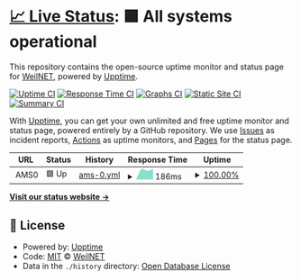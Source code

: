 # [📈 Live Status](https://uptime.weilnet.org): <!--live status--> **🟩 All systems operational**

This repository contains the open-source uptime monitor and status page for [WeilNET](https://uptime.weilnet.org), powered by [Upptime](https://github.com/upptime/upptime).

[![Uptime CI](https://github.com/WeilNET/upptime/workflows/Uptime%20CI/badge.svg)](https://github.com/WeilNET/upptime/actions?query=workflow%3A%22Uptime+CI%22)
[![Response Time CI](https://github.com/WeilNET/upptime/workflows/Response%20Time%20CI/badge.svg)](https://github.com/WeilNET/upptime/actions?query=workflow%3A%22Response+Time+CI%22)
[![Graphs CI](https://github.com/WeilNET/upptime/workflows/Graphs%20CI/badge.svg)](https://github.com/WeilNET/upptime/actions?query=workflow%3A%22Graphs+CI%22)
[![Static Site CI](https://github.com/WeilNET/upptime/workflows/Static%20Site%20CI/badge.svg)](https://github.com/WeilNET/upptime/actions?query=workflow%3A%22Static+Site+CI%22)
[![Summary CI](https://github.com/WeilNET/upptime/workflows/Summary%20CI/badge.svg)](https://github.com/WeilNET/upptime/actions?query=workflow%3A%22Summary+CI%22)

With [Upptime](https://upptime.js.org), you can get your own unlimited and free uptime monitor and status page, powered entirely by a GitHub repository. We use [Issues](https://github.com/WeilNET/upptime/issues) as incident reports, [Actions](https://github.com/WeilNET/upptime/actions) as uptime monitors, and [Pages](https://uptime.weilnet.org) for the status page.

<!--start: status pages-->
<!-- This summary is generated by Upptime (https://github.com/upptime/upptime) -->
<!-- Do not edit this manually, your changes will be overwritten -->
<!-- prettier-ignore -->
| URL | Status | History | Response Time | Uptime |
| --- | ------ | ------- | ------------- | ------ |
| <img alt="" src="https://icons.duckduckgo.com/ip3/null.ico" height="13"> AMS0 | 🟩 Up | [ams-0.yml](https://github.com/WeilNET/uptime/commits/HEAD/history/ams-0.yml) | <details><summary><img alt="Response time graph" src="./graphs/ams-0/response-time-week.png" height="20"> 186ms</summary><br><a href="https://status.weilnet.org/history/ams-0"><img alt="Response time 186" src="https://img.shields.io/endpoint?url=https%3A%2F%2Fraw.githubusercontent.com%2FWeilNET%2Fuptime%2FHEAD%2Fapi%2Fams-0%2Fresponse-time.json"></a><br><a href="https://status.weilnet.org/history/ams-0"><img alt="24-hour response time 186" src="https://img.shields.io/endpoint?url=https%3A%2F%2Fraw.githubusercontent.com%2FWeilNET%2Fuptime%2FHEAD%2Fapi%2Fams-0%2Fresponse-time-day.json"></a><br><a href="https://status.weilnet.org/history/ams-0"><img alt="7-day response time 186" src="https://img.shields.io/endpoint?url=https%3A%2F%2Fraw.githubusercontent.com%2FWeilNET%2Fuptime%2FHEAD%2Fapi%2Fams-0%2Fresponse-time-week.json"></a><br><a href="https://status.weilnet.org/history/ams-0"><img alt="30-day response time 186" src="https://img.shields.io/endpoint?url=https%3A%2F%2Fraw.githubusercontent.com%2FWeilNET%2Fuptime%2FHEAD%2Fapi%2Fams-0%2Fresponse-time-month.json"></a><br><a href="https://status.weilnet.org/history/ams-0"><img alt="1-year response time 186" src="https://img.shields.io/endpoint?url=https%3A%2F%2Fraw.githubusercontent.com%2FWeilNET%2Fuptime%2FHEAD%2Fapi%2Fams-0%2Fresponse-time-year.json"></a></details> | <details><summary><a href="https://status.weilnet.org/history/ams-0">100.00%</a></summary><a href="https://status.weilnet.org/history/ams-0"><img alt="All-time uptime 100.00%" src="https://img.shields.io/endpoint?url=https%3A%2F%2Fraw.githubusercontent.com%2FWeilNET%2Fuptime%2FHEAD%2Fapi%2Fams-0%2Fuptime.json"></a><br><a href="https://status.weilnet.org/history/ams-0"><img alt="24-hour uptime 100.00%" src="https://img.shields.io/endpoint?url=https%3A%2F%2Fraw.githubusercontent.com%2FWeilNET%2Fuptime%2FHEAD%2Fapi%2Fams-0%2Fuptime-day.json"></a><br><a href="https://status.weilnet.org/history/ams-0"><img alt="7-day uptime 100.00%" src="https://img.shields.io/endpoint?url=https%3A%2F%2Fraw.githubusercontent.com%2FWeilNET%2Fuptime%2FHEAD%2Fapi%2Fams-0%2Fuptime-week.json"></a><br><a href="https://status.weilnet.org/history/ams-0"><img alt="30-day uptime 100.00%" src="https://img.shields.io/endpoint?url=https%3A%2F%2Fraw.githubusercontent.com%2FWeilNET%2Fuptime%2FHEAD%2Fapi%2Fams-0%2Fuptime-month.json"></a><br><a href="https://status.weilnet.org/history/ams-0"><img alt="1-year uptime 100.00%" src="https://img.shields.io/endpoint?url=https%3A%2F%2Fraw.githubusercontent.com%2FWeilNET%2Fuptime%2FHEAD%2Fapi%2Fams-0%2Fuptime-year.json"></a></details>

<!--end: status pages-->

[**Visit our status website →**](https://uptime.weilnet.org)

## 📄 License

- Powered by: [Upptime](https://github.com/upptime/upptime)
- Code: [MIT](./LICENSE) © [WeilNET](https://uptime.weilnet.org)
- Data in the `./history` directory: [Open Database License](https://opendatacommons.org/licenses/odbl/1-0/)

